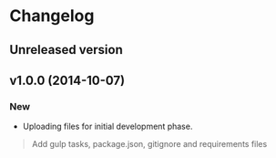 

# Changelog

## Unreleased version

## v1.0.0 (2014-10-07)

### New

* Uploading files for initial development phase.

>   Add  gulp tasks, package.json, gitignore and requirements files


